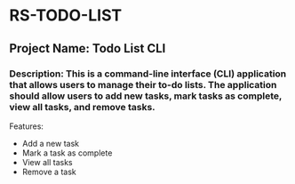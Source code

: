 # RS-TODO-LIST

## Project Name: Todo List CLI
### Description: This is a command-line interface (CLI) application that allows users to manage their to-do lists. The application should allow users to add new tasks, mark tasks as complete, view all tasks, and remove tasks.
Features:
* Add a new task
* Mark a task as complete
* View all tasks
* Remove a task
